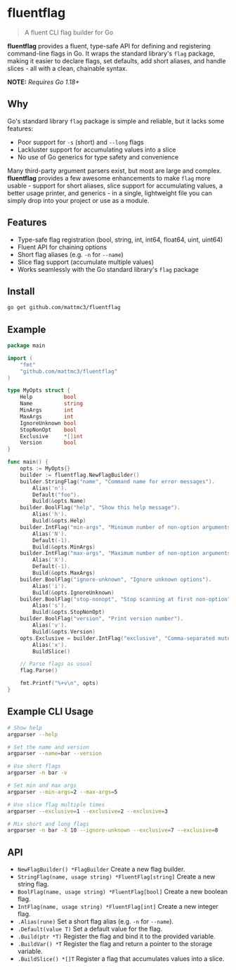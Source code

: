 # fluentflag

> A fluent CLI flag builder for Go

**fluentflag** provides a fluent, type-safe API for defining and registering command-line flags in Go. It wraps the standard library's `flag` package, making it easier to declare flags, set defaults, add short aliases, and handle slices - all with a clean, chainable syntax.

**NOTE:** _Requires Go 1.18+_

## Why

Go's standard library `flag` package is simple and reliable, but it lacks some features:

-   Poor support for `-s` (short) and `--long` flags
-   Lackluster support for accumulating values into a slice
-   No use of Go generics for type safety and convenience

Many third-party argument parsers exist, but most are large and complex. **fluentflag** provides a few awesome enhancements to make `flag` more usable - support for short aliases, slice support for accumulating values, a better usage printer, and generics - in a single, lightweight file you can simply drop into your project or use as a module.

## Features

-   Type-safe flag registration (bool, string, int, int64, float64, uint, uint64)
-   Fluent API for chaining options
-   Short flag aliases (e.g. `-n` for `--name`)
-   Slice flag support (accumulate multiple values)
-   Works seamlessly with the Go standard library's `flag` package

## Install

```sh
go get github.com/mattmc3/fluentflag
```

## Example

```go
package main

import (
    "fmt"
    "github.com/mattmc3/fluentflag"
)

type MyOpts struct {
    Help          bool
    Name          string
    MinArgs       int
    MaxArgs       int
    IgnoreUnknown bool
    StopNonOpt    bool
    Exclusive     *[]int
    Version       bool
}

func main() {
    opts := MyOpts{}
    builder := fluentflag.NewFlagBuilder()
    builder.StringFlag("name", "Command name for error messages").
        Alias('n').
        Default("foo").
        Build(&opts.Name)
    builder.BoolFlag("help", "Show this help message").
        Alias('h').
        Build(&opts.Help)
    builder.IntFlag("min-args", "Minimum number of non-option arguments").
        Alias('N').
        Default(-1).
        Build(&opts.MinArgs)
    builder.IntFlag("max-args", "Maximum number of non-option arguments").
        Alias('X').
        Default(-1).
        Build(&opts.MaxArgs)
    builder.BoolFlag("ignore-unknown", "Ignore unknown options").
        Alias('i').
        Build(&opts.IgnoreUnknown)
    builder.BoolFlag("stop-nonopt", "Stop scanning at first non-option").
        Alias('s').
        Build(&opts.StopNonOpt)
    builder.BoolFlag("version", "Print version number").
        Alias('v').
        Build(&opts.Version)
    opts.Exclusive = builder.IntFlag("exclusive", "Comma-separated mutually exclusive options").
        Alias('x').
        BuildSlice()

    // Parse flags as usual
    flag.Parse()

    fmt.Printf("%+v\n", opts)
}
```

## Example CLI Usage

```sh
# Show help
argparser --help

# Set the name and version
argparser --name=bar --version

# Use short flags
argparser -n bar -v

# Set min and max args
argparser --min-args=2 --max-args=5

# Use slice flag multiple times
argparser --exclusive=1 --exclusive=2 --exclusive=3

# Mix short and long flags
argparser -n bar -X 10 --ignore-unknown --exclusive=7 --exclusive=8
```

## API

-   `NewFlagBuilder() *FlagBuilder`
    Create a new flag builder.
-   `StringFlag(name, usage string) *FluentFlag[string]`
    Create a new string flag.
-   `BoolFlag(name, usage string) *FluentFlag[bool]`
    Create a new boolean flag.
-   `IntFlag(name, usage string) *FluentFlag[int]`
    Create a new integer flag.
-   `.Alias(rune)`
    Set a short flag alias (e.g. `-n` for `--name`).
-   `.Default(value T)`
    Set a default value for the flag.
-   `.Build(ptr *T)`
    Register the flag and bind it to the provided variable.
-   `.BuildVar() *T`
    Register the flag and return a pointer to the storage variable.
-   `.BuildSlice() *[]T`
    Register a flag that accumulates values into a slice.
